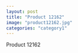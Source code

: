 ```yaml
---
layout: post
title: "Product 12162"
image: "product12162.jpg"
categories: "category1"
---
```

Product 12162
